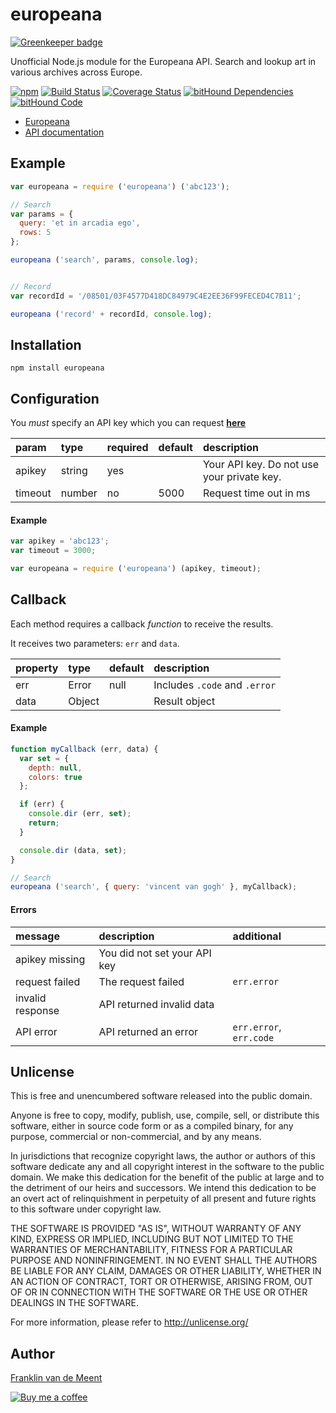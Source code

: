europeana
=========

[![Greenkeeper badge](https://badges.greenkeeper.io/fvdm/nodejs-europeana.svg)](https://greenkeeper.io/)

Unofficial Node.js module for the Europeana API. Search and lookup art in various archives across Europe.

[![npm](https://img.shields.io/npm/v/europeana.svg?maxAge=3600)](https://github.com/fvdm/nodejs-europeana/blob/master/CHANGELOG.md)
[![Build Status](https://travis-ci.org/fvdm/nodejs-europeana.svg?branch=master)](https://travis-ci.org/fvdm/nodejs-europeana)
[![Coverage Status](https://coveralls.io/repos/github/fvdm/nodejs-europeana/badge.svg?branch=master)](https://coveralls.io/github/fvdm/nodejs-europeana?branch=master)
[![bitHound Dependencies](https://www.bithound.io/github/fvdm/nodejs-europeana/badges/dependencies.svg)](https://www.bithound.io/github/fvdm/nodejs-europeana/develop/dependencies/npm)
[![bitHound Code](https://www.bithound.io/github/fvdm/nodejs-europeana/badges/code.svg)](https://www.bithound.io/github/fvdm/nodejs-europeana)

* [Europeana](http://europeana.eu/)
* [API documentation](http://labs.europeana.eu/api)


Example
-------

```js
var europeana = require ('europeana') ('abc123');

// Search
var params = {
  query: 'et in arcadia ego',
  rows: 5
};

europeana ('search', params, console.log);


// Record
var recordId = '/08501/03F4577D418DC84979C4E2EE36F99FECED4C7B11';

europeana ('record' + recordId, console.log);
```


Installation
------------

`npm install europeana`


Configuration
-------------

You _must_ specify an API key which you can request **[here](http://labs.europeana.eu/api/registration)**

param   | type   | required | default | description
:-------|:-------|:---------|:--------|:----------------------
apikey  | string | yes      |         | Your API key. Do not use your private key.
timeout | number | no       | 5000    | Request time out in ms


#### Example

```js
var apikey = 'abc123';
var timeout = 3000;

var europeana = require ('europeana') (apikey, timeout);
```


Callback
--------

Each method requires a callback _function_ to receive the results.

It receives two parameters: `err` and `data`.

property | type   | default | description
:--------|:-------|:--------|:-----------------------------
err      | Error  | null    | Includes `.code` and `.error`
data     | Object |         | Result object


#### Example

```js
function myCallback (err, data) {
  var set = {
    depth: null,
    colors: true
  };

  if (err) {
    console.dir (err, set);
    return;
  }

  console.dir (data, set);
}

// Search
europeana ('search', { query: 'vincent van gogh' }, myCallback);
```


#### Errors

message          | description                  | additional
:----------------|:-----------------------------|:-----------------------
apikey missing   | You did not set your API key |
request failed   | The request failed           | `err.error`
invalid response | API returned invalid data    |
API error        | API returned an error        | `err.error`, `err.code`


Unlicense
---------

This is free and unencumbered software released into the public domain.

Anyone is free to copy, modify, publish, use, compile, sell, or
distribute this software, either in source code form or as a compiled
binary, for any purpose, commercial or non-commercial, and by any
means.

In jurisdictions that recognize copyright laws, the author or authors
of this software dedicate any and all copyright interest in the
software to the public domain. We make this dedication for the benefit
of the public at large and to the detriment of our heirs and
successors. We intend this dedication to be an overt act of
relinquishment in perpetuity of all present and future rights to this
software under copyright law.

THE SOFTWARE IS PROVIDED "AS IS", WITHOUT WARRANTY OF ANY KIND,
EXPRESS OR IMPLIED, INCLUDING BUT NOT LIMITED TO THE WARRANTIES OF
MERCHANTABILITY, FITNESS FOR A PARTICULAR PURPOSE AND NONINFRINGEMENT.
IN NO EVENT SHALL THE AUTHORS BE LIABLE FOR ANY CLAIM, DAMAGES OR
OTHER LIABILITY, WHETHER IN AN ACTION OF CONTRACT, TORT OR OTHERWISE,
ARISING FROM, OUT OF OR IN CONNECTION WITH THE SOFTWARE OR THE USE OR
OTHER DEALINGS IN THE SOFTWARE.

For more information, please refer to <http://unlicense.org/>


Author
------

[Franklin van de Meent](https://frankl.in)

[![Buy me a coffee](https://frankl.in/u/kofi/kofi-readme.png)](https://ko-fi.com/franklin)
